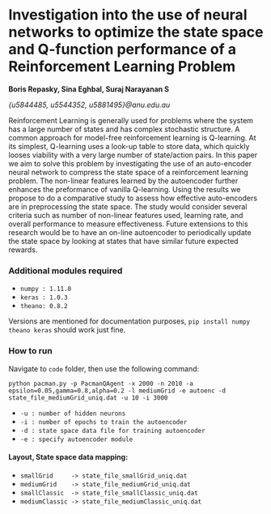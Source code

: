 # Investigation into the use of neural networks to optimize the state space and Q-function performance of a Reinforcement Learning Problem
**Boris Repasky, Sina Eghbal, Suraj Narayanan S**

*{u5844485, u5544352, u5881495}@anu.edu.au*
   
Reinforcement Learning is generally used for problems where the system has a large number of states and has complex stochastic structure. 
A common approach for model-free reinforcement learning is Q-learning. At its simplest, Q-learning uses a look-up table to store data, 
which quickly looses viability with a very large number of state/action pairs. In this paper we aim to solve this problem by investigating 
the use of an auto-encoder neural network to compress the state space of a reinforcement learning problem. The non-linear features learned
by the autoencoder further enhances the preformance of vanilla Q-learning. Using the results we propose to do a comparative study to assess 
how effective auto-encoders are in preprocessing the state space. The study would consider several criteria such as number of non-linear
features used, learning rate, and overall performance to measure effectiveness. Future extensions to this research would be to 
have an on-line autoencoder to periodically update the state space by looking at states that have similar future expected rewards.

### Additional modules required

* `numpy : 1.11.0`
* `keras : 1.0.3`
* `theano: 0.8.2`

Versions are mentioned for documentation purposes, `pip install numpy theano keras` should work just fine.

### How to run

Navigate to `code` folder, then use the following command:

`python pacman.py -p PacmanQAgent -x 2000 -n 2010 -a epsilon=0.05,gamma=0.8,alpha=0.2 -l mediumGrid -e autoenc -d state_file_mediumGrid_uniq.dat -u 10 -i 3000`

* `-u : number of hidden neurons`
* `-i : number of epochs to train the autoencoder`
* `-d : state space data file for training autoencoder`
* `-e : specify autoencoder module`

#### Layout, State space data mapping:

* `smallGrid     -> state_file_smallGrid_uniq.dat`
* `mediumGrid    -> state_file_mediumGrid_uniq.dat`
* `smallClassic  -> state_file_smallClassic_uniq.dat`
* `mediumClassic -> state_file_mediumClassic_uniq.dat`

